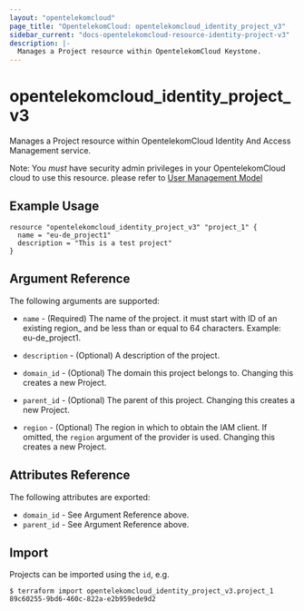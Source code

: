 ```yaml
---
layout: "opentelekomcloud"
page_title: "OpentelekomCloud: opentelekomcloud_identity_project_v3"
sidebar_current: "docs-opentelekomcloud-resource-identity-project-v3"
description: |-
  Manages a Project resource within OpentelekomCloud Keystone.
---
```


# opentelekomcloud\_identity\_project_v3

Manages a Project resource within OpentelekomCloud Identity And Access 
Management service.

Note: You _must_ have security admin privileges in your OpentelekomCloud 
cloud to use this resource. please refer to [User Management Model](
https://docs.otc.t-systems.com/en-us/usermanual/iam/iam_01_0034.html)

## Example Usage

```hcl
resource "opentelekomcloud_identity_project_v3" "project_1" {
  name = "eu-de_project1"
  description = "This is a test project"
}
```

## Argument Reference

The following arguments are supported:

* `name` - (Required) The name of the project. it must start with 
    ID of an existing region_ and be less than or equal to 64 characters.
    Example: eu-de_project1.

* `description` - (Optional) A description of the project.

* `domain_id` - (Optional) The domain this project belongs to. Changing this
    creates a new Project.

* `parent_id` - (Optional) The parent of this project. Changing this creates
    a new Project.

* `region` - (Optional) The region in which to obtain the IAM client.
    If omitted, the `region` argument of the provider is used. Changing this
    creates a new Project.

## Attributes Reference

The following attributes are exported:

* `domain_id` - See Argument Reference above.
* `parent_id` - See Argument Reference above.

## Import

Projects can be imported using the `id`, e.g.

```
$ terraform import opentelekomcloud_identity_project_v3.project_1 89c60255-9bd6-460c-822a-e2b959ede9d2
```
